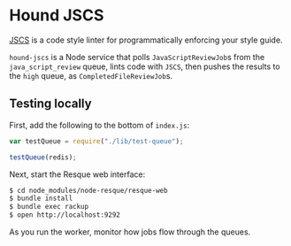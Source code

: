 # Hound JSCS

[JSCS] is a code style linter for programmatically enforcing your style guide.

`hound-jscs` is a Node service that polls `JavaScriptReviewJob`s from the
`java_script_review` queue, lints code with `JSCS`, then pushes the results to
the `high` queue, as `CompletedFileReviewJob`s.

[JSCS]: http://jscs.info/

## Testing locally

First, add the following to the bottom of `index.js`:

```js
var testQueue = require("./lib/test-queue");

testQueue(redis);
```

Next, start the Resque web interface:

```bash
$ cd node_modules/node-resque/resque-web
$ bundle install
$ bundle exec rackup
$ open http://localhost:9292
```

As you run the worker, monitor how jobs flow through the queues.
